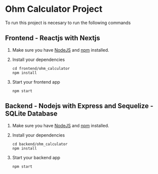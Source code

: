 # Ohm Calculator Project

To run this project is necesary to run the following commands

## Frontend - Reactjs with Nextjs

1. Make sure you have [NodeJS](https://nodejs.org/) and [npm](https://www.npmjs.com/) installed.
2. Install your dependencies

   ```
   cd frontend/ohm_calculator
   npm install
   ```

3. Start your frontend app

   ```
   npm start
   ```

## Backend - Nodejs with Express and Sequelize - SQLite Database

1. Make sure you have [NodeJS](https://nodejs.org/) and [npm](https://www.npmjs.com/) installed.
2. Install your dependencies

   ```
   cd backend/ohm_calculator
   npm install
   ```

3. Start your backend app

   ```
   npm start
   ```
